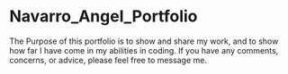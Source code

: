 # Navarro_Angel_Portfolio
The Purpose of this portfolio is to show and share my work, and to show how far I have come in my abilities in coding. If you have any comments, concerns, or advice, please feel free to message me.

